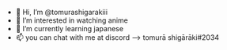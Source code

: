 - 👋 Hi, I’m @tomurashigarakiii
- 👀 I’m interested in watching anime 
- 🌱 I’m currently learning japanese 
- 📫 you can chat with me at discord --> tomurā shigārāki#2034




